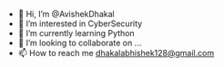 - 👋 Hi, I’m @AvishekDhakal
- 👀 I’m interested in CyberSecurity  
- 🌱 I’m currently learning Python
- 💞️ I’m looking to collaborate on ...
- 📫 How to reach me dhakalabhishek128@gmail.com


<!---
AvishekDhakal/AvishekDhakal is a ✨ special ✨ repository because its `README.md` (this file) appears on your GitHub profile.
You can click the Preview link to take a look at your changes.
--->
